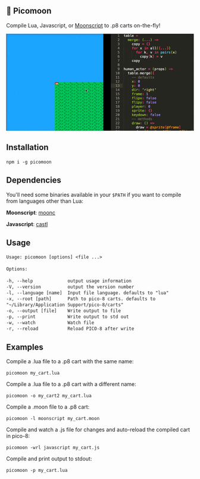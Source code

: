 :crescent_moon: Picomoon
--

Compile Lua, Javascript, or [Moonscript](http://moonscript.org/) to .p8 carts on-the-fly!

![demo](screenshots/demo.gif)


Installation
--

    npm i -g picomoon

Dependencies
--

You'll need some binaries available in your `$PATH` if you want to compile from languages other than Lua:

**Moonscript**: [moonc](http://moonscript.org/)

**Javascript**: [castl](https://github.com/PaulBernier/castl)


Usage
--

    Usage: picomoon [options] <file ...>

    Options:

    -h, --help             output usage information
    -V, --version          output the version number
    -l, --language [name]  Input file language. defaults to "lua"
    -x, --root [path]      Path to pico-8 carts. defaults to "~/Library/Application Support/pico-8/carts"
    -o, --output [file]    Write output to file
    -p, --print            Write output to std out
    -w, --watch            Watch file
    -r, --reload           Reload PICO-8 after write

Examples
--

Compile a .lua file to a .p8 cart with the same name:

    picomoon my_cart.lua

Compile a .lua file to a .p8 cart with a different name:

    picomoon -o my_cart2 my_cart.lua

Compile a .moon file to a .p8 cart:

    picomoon -l moonscript my_cart.moon

Compile and watch a .js file for changes and auto-reload the compiled cart in pico-8:
    
    picomoon -wrl javascript my_cart.js

Compile and print output to stdout:

    picomoon -p my_cart.lua


